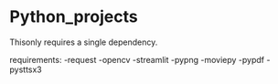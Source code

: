 # Python_projects
Thisonly requires a single dependency.

requirements:
-request
-opencv
-streamlit
-pypng
-moviepy
-pypdf
-pysttsx3
